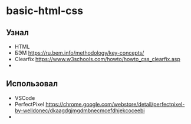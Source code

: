 # basic-html-css

## Узнал
* HTML
* БЭМ  https://ru.bem.info/methodology/key-concepts/
* Clearfix https://www.w3schools.com/howto/howto_css_clearfix.asp
* 

## Использовал
* VSCode
* PerfectPixel https://chrome.google.com/webstore/detail/perfectpixel-by-welldonec/dkaagdgjmgdmbnecmcefdhjekcoceebi
* 